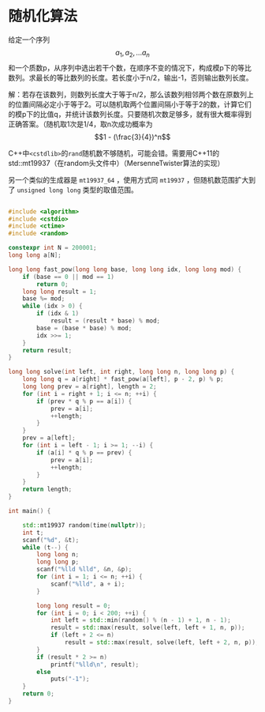 # 随机化算法

给定一个序列$$a_1, a_2, ...a_n$$和一个质数p，从序列中选出若干个数，在顺序不变的情况下，构成模p下的等比数列。求最长的等比数列的长度。若长度小于n/2，输出-1，否则输出数列长度。

解：若存在该数列，则数列长度大于等于n/2，那么该数列相邻两个数在原数列上的位置间隔必定小于等于2。可以随机取两个位置间隔小于等于2的数，计算它们的模p下的比值q，并统计该数列长度。只要随机次数足够多，就有很大概率得到正确答案。（随机取1次是1/4，取n次成功概率为$$1 - (\frac{3}{4})^n$$

C++中`<cstdlib>`的`rand`随机数不够随机，可能会错。需要用C++11的std::mt19937（在random头文件中）（MersenneTwister算法的实现）

另一个类似的生成器是 `mt19937_64` ，使用方式同 `mt19937` ，但随机数范围扩大到了 `unsigned long long` 类型的取值范围。

```c++

#include <algorithm>
#include <cstdio>
#include <ctime>
#include <random>

constexpr int N = 200001;
long long a[N];

long long fast_pow(long long base, long long idx, long long mod) {
    if (base == 0 || mod == 1)
        return 0;
    long long result = 1;
    base %= mod;
    while (idx > 0) {
        if (idx & 1)
            result = (result * base) % mod;
        base = (base * base) % mod;
        idx >>= 1;
    }
    return result;
}

long long solve(int left, int right, long long n, long long p) {
    long long q = a[right] * fast_pow(a[left], p - 2, p) % p;
    long long prev = a[right], length = 2;
    for (int i = right + 1; i <= n; ++i) {
        if (prev * q % p == a[i]) {
            prev = a[i];
            ++length;
        }
    }
    prev = a[left];
    for (int i = left - 1; i >= 1; --i) {
        if (a[i] * q % p == prev) {
            prev = a[i];
            ++length;
        }
    }
    return length;
}

int main() {

    std::mt19937 random(time(nullptr));
    int t;
    scanf("%d", &t);
    while (t--) {
        long long n;
        long long p;
        scanf("%lld %lld", &n, &p);
        for (int i = 1; i <= n; ++i) {
            scanf("%lld", a + i);
        }

        long long result = 0;
        for (int i = 0; i < 200; ++i) {
            int left = std::min(random() % (n - 1) + 1, n - 1);
            result = std::max(result, solve(left, left + 1, n, p));
            if (left + 2 <= n)
                result = std::max(result, solve(left, left + 2, n, p));
        }
        if (result * 2 >= n)
            printf("%lld\n", result);
        else
            puts("-1");
    }
    return 0;
}
```

